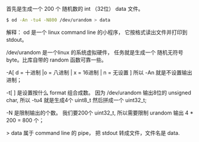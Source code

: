 首先是生成一个 200 个 随机数的 int （32位） data 文件。

```bash
$ od -An -tu4 -N800 /dev/urandom > data
```

解释： od 是一个 linux  command line  的小程序， 它按格式读出文件并打印到 stdout。

/dev/urandom  是一个linux 的系统虚拟硬件， 任务就是生成一个 随机无符号byte。比库自带的 random 函数可靠一些。

-A[ d = 十进制 |o = 八进制 | x = 16进制 | n = 无设置 ]   所以 -An 就是不设置输出进制；

-t[ ] 是设置按什么 format 组合成数。 因为 /dev/urandom 输出8位的 unsigned char, 所以 -tu4 就是生成4个 uint8_t 然后拼成一个 uint32_t;

-N 是限制输出的个数。 我们要200个 uint32_t, 所以需要限制 urandom 输出 4 * 200 = 800 个；

\> data 属于 command line 的 pipe， 把 stdout 转成文件，文件名是 data.



